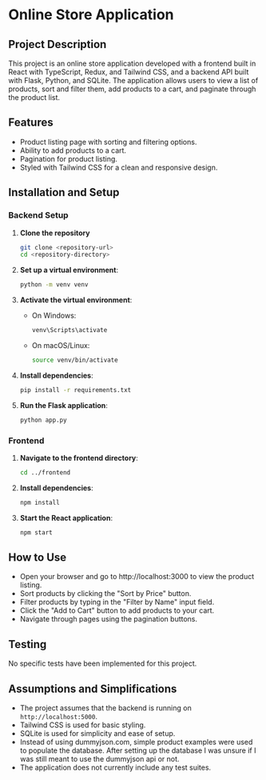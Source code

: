 # Online Store Application

## Project Description

This project is an online store application developed with a frontend built in React with TypeScript, Redux, and Tailwind CSS, and a backend API built with Flask, Python, and SQLite. The application allows users to view a list of products, sort and filter them, add products to a cart, and paginate through the product list.

## Features

- Product listing page with sorting and filtering options.
- Ability to add products to a cart.
- Pagination for product listing.
- Styled with Tailwind CSS for a clean and responsive design.

## Installation and Setup

### Backend Setup

1. **Clone the repository**

   ```bash
   git clone <repository-url>
   cd <repository-directory>

   ```

2. **Set up a virtual environment**:

   ```bash
   python -m venv venv
   ```

3. **Activate the virtual environment**:

   - On Windows:
     ```bash
     venv\Scripts\activate
     ```
   - On macOS/Linux:
     ```bash
     source venv/bin/activate
     ```

4. **Install dependencies**:

   ```bash
   pip install -r requirements.txt
   ```

5. **Run the Flask application**:
   ```bash
   python app.py
   ```

### Frontend

1. **Navigate to the frontend directory**:

   ```bash
   cd ../frontend
   ```

2. **Install dependencies**:

   ```bash
   npm install
   ```

3. **Start the React application**:
   ```bash
   npm start
   ```

## How to Use

- Open your browser and go to http://localhost:3000 to view the product listing.
- Sort products by clicking the "Sort by Price" button.
- Filter products by typing in the "Filter by Name" input field.
- Click the "Add to Cart" button to add products to your cart.
- Navigate through pages using the pagination buttons.

## Testing

No specific tests have been implemented for this project.

## Assumptions and Simplifications

- The project assumes that the backend is running on `http://localhost:5000`.
- Tailwind CSS is used for basic styling.
- SQLite is used for simplicity and ease of setup.
- Instead of using dummyjson.com, simple product examples were used to populate the database. After setting up the database I was unsure if I was still meant to use the dummyjson api or not.
- The application does not currently include any test suites.
